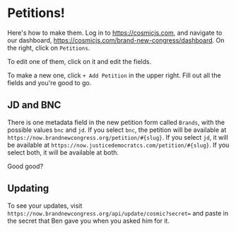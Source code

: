 # Petitions!

Here's how to make them. Log in to https://cosmicjs.com, and navigate to our
dashboard, https://cosmicjs.com/brand-new-congress/dashboard. On the right, click
on `Petitions`.

To edit one of them, click on it and edit the fields.

To make a new one, click `+ Add Petition` in the upper right. Fill out all the fields
and you're good to go.

## JD and BNC

There is one metadata field in the new petition form called `Brands`, with
the possible values `bnc` and `jd`. If you select `bnc`, the petition will be
available at `https://now.brandnewcongress.org/petition/#{slug}`. If you select
`jd`, it will be available at `https://now.justicedemocratcs.com/petition/#{slug}`.
If you select both, it will be available at both.

Good good?

## Updating

To see your updates, visit `https://now.brandnewcongress.org/api/update/cosmic?secret=`
and paste in the secret that Ben gave you when you asked him for it.
